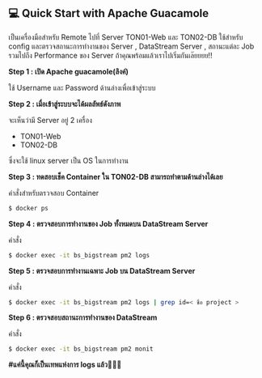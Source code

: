 ## 💻 Quick Start with Apache Guacamole
เป็นเครื่องมือสำหรับ Remote ไปที่ Server TON01-Web และ TON02-DB ใช้สำหรับ config และตรวจสถานะการทำงานของ Server , DataStream Server , สถานะแต่ละ Job รวมไปถึง Performance ของ Server ถ้าคุณพร้อมแล้วเราไปเริ่มกันเล๊ยยยย!!

**Step 1 : เปิด Apache guacamole(ลิงค์)**

ใช้ Username และ Password ด้านล่างเพื่อเข้าสู่ระบบ
<cp 
  username="admin@example.com" 
  password="Super_S3cr3t-P@ssw0rd!" 
/>

**Step 2 : เมื่อเข้าสู่ระบบจะได้ผลลัพธ์ดังภาพ**

จะเห็นว่ามี Server อยู่ 2 เครื่อง
* TON01-Web   
* TON02-DB 

ซึ่งจะใช้ linux server เป็น OS ในการทำงาน

**Step 3 :  ทดสอบเช็ค Container ใน TON02-DB สามารถทำตามด้านล่างได้เลย**
	
คำสั่งสำหรับตรวจสอบ Container 
    
```sh
$ docker ps
```
	
	
**Step 4 :  ตรวจสอบการทำงานของ Job ทั้งหมดบน DataStream Server**

คำสั่ง
```sh
$ docker exec -it bs_bigstream pm2 logs
```

**Step 5 : ตรวจสอบการทำงานเฉพาะ Job บน DataStream Server**

คำสั่ง
```sh
$ docker exec -it bs_bigstream pm2 logs | grep id=< ชื่อ project >
```

**Step 6 : ตรวจสอบสถานะการทำงานของ DataStream**

คำสั่ง
```sh
$ docker exec -it bs_bigstream pm2 monit
```
**#แค่นี้คุณก็เป็นเทพแห่งการ logs แล้ว🐦‍🔥🔥**
